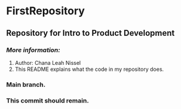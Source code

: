 # FirstRepository
## Repository for Intro to Product Development

### ***More information:***
1. Author: Chana Leah Nissel
2. This README explains what the code in my repository does.

### Main branch.
### This commit should remain.
